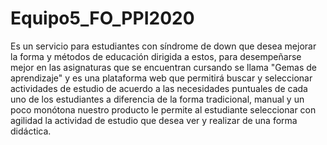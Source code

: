 # Equipo5_FO_PPI2020


  
Es un servicio para estudiantes con síndrome de down que desea mejorar la forma y métodos de educación dirigida a estos, para desempeñarse mejor en las asignaturas que se encuentran cursando se llama "Gemas de aprendizaje" y es una plataforma web que permitirá buscar y seleccionar actividades de estudio de acuerdo a las necesidades puntuales de cada uno de los estudiantes a diferencia de la forma tradicional, manual y un poco monótona nuestro producto le permite al estudiante seleccionar con agilidad la actividad de estudio que desea ver y realizar de una forma didáctica.
